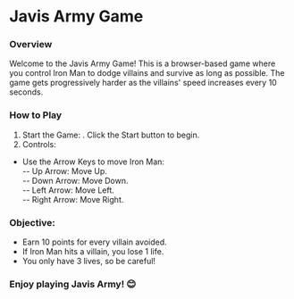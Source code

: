 # Javis Army Game
### Overview
Welcome to the Javis Army Game! This is a browser-based game where you control Iron Man to dodge villains and survive as long as possible. The game gets progressively harder as the villains' speed increases every 10 seconds.

### How to Play
1. Start the Game:
. Click the Start button to begin.
2. Controls:
- Use the Arrow Keys to move Iron Man: \
-- Up Arrow: Move Up. \
-- Down Arrow: Move Down. \
-- Left Arrow: Move Left. \
-- Right Arrow: Move Right.

### Objective:
- Earn 10 points for every villain avoided.
- If Iron Man hits a villain, you lose 1 life.
- You only have 3 lives, so be careful!

### Enjoy playing Javis Army! 😊

